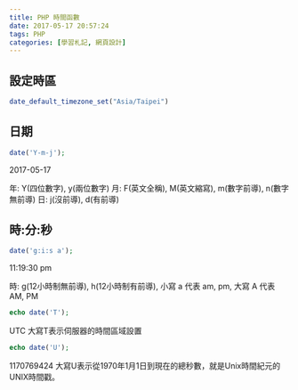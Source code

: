 ```yaml
---
title: PHP 時間函數
date: 2017-05-17 20:57:24
tags: PHP
categories: [學習札記, 網頁設計]
---
```

## 設定時區
```php
date_default_timezone_set("Asia/Taipei")
```

## 日期
```php
date('Y-m-j');
```
2017-05-17

年: Y(四位數字), y(兩位數字)
月: F(英文全稱), M(英文縮寫), m(數字前導), n(數字無前導)
日: j(沒前導), d(有前導)

## 時:分:秒
```php
date('g:i:s a');
```
11:19:30 pm

時: g(12小時制無前導), h(12小時制有前導), 小寫 a 代表 am, pm, 大寫 A 代表 AM, PM

```php
echo date('T');
```
UTC
大寫T表示伺服器的時間區域設置

```php
echo date('U');
```
1170769424
大寫U表示從1970年1月1日到現在的總秒數，就是Unix時間紀元的UNIX時間戳。
